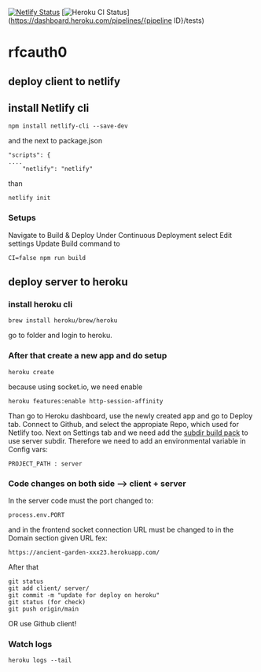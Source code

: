 [![Netlify Status](https://api.netlify.com/api/v1/badges/3142acde-0334-4c76-aeb1-f1703ec41aed/deploy-status)](https://app.netlify.com/sites/happy-wescoff-68c862/deploys) 
[![Heroku CI Status](https://ancient-garden-46923.herokuapp.com/last.svg)](https://dashboard.heroku.com/pipelines/{pipeline ID}/tests)

# rfcauth0

## deploy client to netlify
## install Netlify cli
~~~
npm install netlify-cli --save-dev
~~~

and the next to package.json
~~~
"scripts": {
....
    "netlify": "netlify"
~~~
than
~~~
netlify init
~~~

### Setups
Navigate to Build & Deploy
Under Continuous Deployment select Edit settings
Update Build command to
~~~
CI=false npm run build
~~~

## deploy server to heroku
### install heroku cli
~~~
brew install heroku/brew/heroku
~~~
go to folder and login to heroku. 
### After that create a new app and do setup
~~~
heroku create
~~~
because using socket.io, we need enable
~~~
heroku features:enable http-session-affinity
~~~
Than go to Heroku dashboard, use the newly created app and go to Deploy tab. Connect to Github, and select the appropiate Repo, which used for Netlify too.
Next on Settings tab and we need add the [subdir build pack](https://elements.heroku.com/buildpacks/timanovsky/subdir-heroku-buildpack) to use server subdir.
Therefore we need to add an environmental variable in Config vars:
~~~
PROJECT_PATH : server
~~~
### Code changes on both side --> client + server
In the server code must the port changed to:
~~~
process.env.PORT
~~~
and in the frontend socket connection URL must be changed to in the Domain section given URL fex:
~~~
https://ancient-garden-xxx23.herokuapp.com/
~~~
After that
~~~
git status
git add client/ server/
git commit -m "update for deploy on heroku"
git status (for check)
git push origin/main
~~~
OR use Github client!

### Watch logs
~~~
heroku logs --tail
~~~
